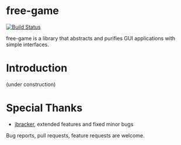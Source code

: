 free-game
=========

[![Build Status](https://secure.travis-ci.org/fumieval/free-game.png?branch=master)](http://travis-ci.org/fumieval/free-game)

free-game is a library that abstracts and purifies GUI applications with simple interfaces.

# Introduction

(under construction)

# Special Thanks

* [jbracker](https://github.com/jbracker), extended features and fixed minor bugs

Bug reports, pull requests, feature requests are welcome.

